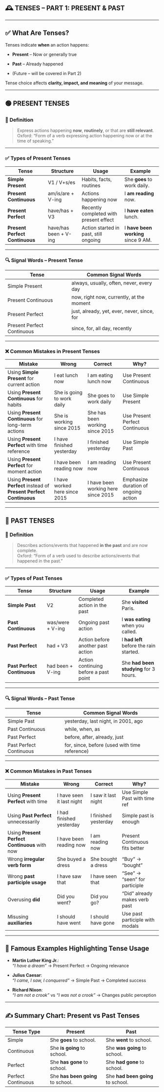## 🕰️ **TENSES – PART 1: PRESENT & PAST**

---

## ✅ **What Are Tenses?**

Tenses indicate **when** an action happens:

- **Present** – Now or generally true
    
- **Past** – Already happened
    
- (Future – will be covered in Part 2)
    

Tense choice affects **clarity, impact, and meaning** of your message.

---

## 🟢 **PRESENT TENSES**

### 📘 **Definition**

> Express actions happening **now**, **routinely**, or that are **still relevant**.  
> Oxford: “Form of a verb expressing action happening now or at the time of speaking.”

---

### ✅ **Types of Present Tenses**

|Tense|Structure|Usage|Example|
|---|---|---|---|
|**Simple Present**|V1 / V+s/es|Habits, facts, routines|She **goes** to work daily.|
|**Present Continuous**|am/is/are + V-ing|Actions happening now|I **am reading** now.|
|**Present Perfect**|have/has + V3|Recently completed with present effect|I **have eaten** lunch.|
|**Present Perfect Continuous**|have/has been + V-ing|Action started in past, still ongoing|I **have been working** since 9 AM.|

---

### 🔍 **Signal Words – Present Tense**

|Tense|Common Signal Words|
|---|---|
|Simple Present|always, usually, often, never, every day|
|Present Continuous|now, right now, currently, at the moment|
|Present Perfect|just, already, yet, ever, never, since, for|
|Present Perfect Continuous|since, for, all day, recently|

---

### ❌ **Common Mistakes in Present Tenses**

|Mistake|Wrong|Correct|Why?|
|---|---|---|---|
|Using **Simple Present** for current action|I eat lunch now|I am eating lunch now|Use Present Continuous|
|Using **Present Continuous** for habits|She is going to work daily|She goes to work daily|Use Simple Present|
|Using **Present Continuous** for long-term actions|She is working since 2015|She has been working since 2015|Use Present Perfect Continuous|
|Using **Present Perfect** with time reference|I have finished yesterday|I finished yesterday|Use Simple Past|
|Using **Present Perfect** for moment action|I have been reading now|I am reading now|Use Present Continuous|
|Using **Present Perfect** instead of **Present Perfect Continuous**|I have worked here since 2015|I have been working here since 2015|Emphasize duration of ongoing action|

---

## 🔴 **PAST TENSES**

### 📘 **Definition**

> Describes actions/events that happened **in the past** and are now complete.  
> Oxford: “Form of a verb used to describe actions/events that happened in the past.”

---

### ✅ **Types of Past Tenses**

|Tense|Structure|Usage|Example|
|---|---|---|---|
|**Simple Past**|V2|Completed action in the past|She **visited** Paris.|
|**Past Continuous**|was/were + V-ing|Ongoing past action|I **was eating** when you called.|
|**Past Perfect**|had + V3|Action before another past action|I **had left** before the rain started.|
|**Past Perfect Continuous**|had been + V-ing|Action continuing before a past point|She **had been studying** for 3 hours.|

---

### 🔍 **Signal Words – Past Tense**

|Tense|Common Signal Words|
|---|---|
|Simple Past|yesterday, last night, in 2001, ago|
|Past Continuous|while, when, as|
|Past Perfect|before, after, already, just|
|Past Perfect Continuous|for, since, before (used with time reference)|

---

### ❌ **Common Mistakes in Past Tenses**

|Mistake|Wrong|Correct|Why?|
|---|---|---|---|
|Using **Present Perfect** with time|I have seen it last night|I saw it last night|Use Simple Past with time ref|
|Using **Past Perfect** unnecessarily|I had finished yesterday|I finished yesterday|Simple past is enough|
|Using **Present Perfect Continuous** with now|I have been reading now|I am reading now|Present Continuous fits better|
|Wrong **irregular verb form**|She buyed a dress|She bought a dress|“Buy” → “bought”|
|Wrong **past participle usage**|I have saw that|I have seen that|“See” → “seen” for participle|
|Overusing **did**|Did you went?|Did you go?|“Did” already makes verb past|
|Misusing **auxiliaries**|I should have went|I should have gone|Use past participle with modals|

---

## 💬 **Famous Examples Highlighting Tense Usage**

- **Martin Luther King Jr.**:  
    _“I have a dream”_ → Present Perfect → Ongoing relevance
    
- **Julius Caesar**:  
    _“I came, I saw, I conquered”_ → Simple Past → Completed success
    
- **Richard Nixon**:  
    _“I am not a crook”_ vs _“I was not a crook”_ → Changes public perception
    

---

## ✍️ **Summary Chart: Present vs Past Tenses**

| Tense Type         | Present                           | Past                              |
| ------------------ | --------------------------------- | --------------------------------- |
| Simple             | She **goes** to school.           | She **went** to school.           |
| Continuous         | She **is going** to school.       | She **was going** to school.      |
| Perfect            | She **has gone** to school.       | She **had gone** to school.       |
| Perfect Continuous | She **has been going** to school. | She **had been going** to school. |